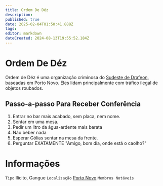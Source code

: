 ```yaml
---
title: Ordem De Déz
description: 
published: true
date: 2025-02-04T01:50:41.888Z
tags: 
editor: markdown
dateCreated: 2024-08-13T19:55:52.184Z
---
```


<!-- SUBTITLE: Visão geral sobre Ordem De Déz -->

# Ordem De Déz
Ordem de Déz é uma organização criminosa do [Sudeste de Drafeon](), baseadas em Porto Novo. Eles lidam principalmente com tráfico ilegal de objetos roubados.

## Passo-a-passo Para Receber Conferência

1. Entrar no bar mais acabado, sem placa, nem nome.
2. Sentar em uma mesa.
3. Pedir um litro da água-ardente mais barata
4. Não beber nada
5. Esperar Gólias sentar na mesa da frente.
6. Perguntar EXATAMENTE "Amigo, bom dia, onde está o caolho?"

# Informações
`Tipo` Ilícito, Gangue
`Localização` [Porto Novo]()
`Membros Notáveis`


